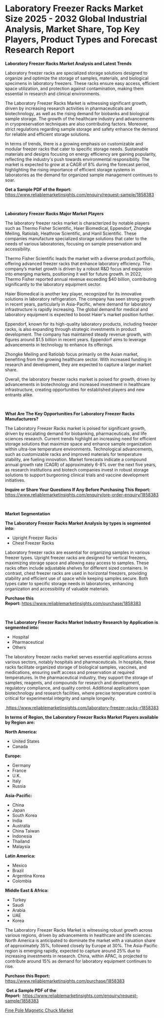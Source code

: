 <p><h1>Laboratory Freezer Racks Market Size 2025 - 2032 Global Industrial Analysis, Market Share, Top Key Players, Product Types and Forecast Research Report</h1></p><p><strong>Laboratory Freezer Racks Market Analysis and Latest Trends</strong></p>
<p><p>Laboratory freezer racks are specialized storage solutions designed to organize and optimize the storage of samples, materials, and biological specimens in laboratory freezers. These racks ensure easy access, efficient space utilization, and protection against contamination, making them essential in research and clinical environments. </p><p>The Laboratory Freezer Racks Market is witnessing significant growth, driven by increasing research activities in pharmaceuticals and biotechnology, as well as the rising demand for biobanks and biological sample storage. The growth of the healthcare industry and advancements in cryopreservation techniques are also contributing factors. Moreover, strict regulations regarding sample storage and safety enhance the demand for reliable and efficient storage solutions.</p><p>In terms of trends, there is a growing emphasis on customizable and modular freezer racks that cater to specific storage needs. Sustainable materials and designs focusing on energy efficiency are gaining popularity, reflecting the industry's push towards environmental responsibility. The market is expected to grow at a CAGR of 8% during the forecast period, highlighting the rising importance of efficient storage systems in laboratories as the demand for organized sample management continues to soar.</p></p>
<p><strong>Get a Sample PDF of the Report:&nbsp;</strong> <a href="https://www.reliablemarketinsights.com/enquiry/request-sample/1858383?utm_campaign=2642&utm_medium=2&utm_source=Github&utm_content=ia&utm_term=11042025&utm_id=laboratory-freezer-racks">https://www.reliablemarketinsights.com/enquiry/request-sample/1858383</a></p>
<p>&nbsp;</p>
<p><strong>Laboratory Freezer Racks Major Market Players</strong></p>
<p><p>The laboratory freezer racks market is characterized by notable players such as Thermo Fisher Scientific, Haier Biomedical, Eppendorf, Zhongke Meiling, Ratiolab, Heathrow Scientific, and Hanil Scientific. These companies manufacture specialized storage solutions that cater to the needs of various laboratories, focusing on sample preservation and accessibility.</p><p>Thermo Fisher Scientific leads the market with a diverse product portfolio, offering advanced freezer racks that enhance laboratory efficiency. The company’s market growth is driven by a robust R&D focus and expansion into emerging markets, positioning it well for future growth. In 2022, Thermo Fisher reported annual revenue exceeding $40 billion, contributing significantly to the laboratory equipment sector.</p><p>Haier Biomedical is another key player, recognized for its innovative solutions in laboratory refrigeration. The company has seen strong growth in recent years, particularly in Asia-Pacific, where demand for laboratory infrastructure is rapidly increasing. The global demand for medical and laboratory equipment is expected to boost Haier's market position further.</p><p>Eppendorf, known for its high-quality laboratory products, including freezer racks, is also expanding through strategic investments in product development. The company has maintained steady revenue growth, with figures around $1.5 billion in recent years. Eppendorf aims to leverage advancements in technology to enhance its offerings.</p><p>Zhongke Meiling and Ratiolab focus primarily on the Asian market, benefiting from the growing healthcare sector. With increased funding in research and development, they are expected to capture a larger market share.</p><p>Overall, the laboratory freezer racks market is poised for growth, driven by advancements in biotechnology and increased investment in healthcare infrastructure, creating opportunities for established players and new entrants alike.</p></p>
<p>&nbsp;</p>
<p><strong>What Are The Key Opportunities For Laboratory Freezer Racks Manufacturers?</strong></p>
<p><p>The Laboratory Freezer Racks market is poised for significant growth, driven by escalating demand for biobanking, pharmaceuticals, and life sciences research. Current trends highlight an increasing need for efficient storage solutions that maximize space and enhance sample organization within ultra-low temperature environments. Technological advancements, such as customizable racks and improved materials for temperature stability, are fueling innovation. Market forecasts indicate a compound annual growth rate (CAGR) of approximately 6-8% over the next five years, as research institutions and biotech companies invest in robust storage solutions to support burgeoning clinical trials and vaccine development initiatives.</p></p>
<p><strong>Inquire or Share Your Questions If Any Before Purchasing This Report:</strong> <a href="https://www.reliablemarketinsights.com/enquiry/pre-order-enquiry/1858383?utm_campaign=2642&utm_medium=2&utm_source=Github&utm_content=ia&utm_term=11042025&utm_id=laboratory-freezer-racks">https://www.reliablemarketinsights.com/enquiry/pre-order-enquiry/1858383</a></p>
<p>&nbsp;</p>
<p><strong>Market Segmentation</strong></p>
<p><strong>The Laboratory Freezer Racks Market Analysis by types is segmented into:</strong></p>
<p><ul><li>Upright Freezer Racks</li><li>Chest Freezer Racks</li></ul></p>
<p><p>Laboratory freezer racks are essential for organizing samples in various freezer types. Upright freezer racks are designed for vertical freezers, maximizing storage space and allowing easy access to samples. These racks often include adjustable shelves for different sized containers. In contrast, chest freezer racks are used in horizontal freezers, providing stability and efficient use of space while keeping samples secure. Both types cater to specific storage needs in laboratories, enhancing organization and accessibility of valuable materials.</p></p>
<p><strong>Purchase this Report:&nbsp;</strong><a href="https://www.reliablemarketinsights.com/purchase/1858383?utm_campaign=2642&utm_medium=2&utm_source=Github&utm_content=ia&utm_term=11042025&utm_id=laboratory-freezer-racks">https://www.reliablemarketinsights.com/purchase/1858383</a></p>
<p>&nbsp;</p>
<p><strong>The Laboratory Freezer Racks Market Industry Research by Application is segmented into:</strong></p>
<p><ul><li>Hospital</li><li>Pharmaceutical</li><li>Others</li></ul></p>
<p><p>The laboratory freezer racks market serves essential applications across various sectors, notably hospitals and pharmaceuticals. In hospitals, these racks facilitate organized storage of biological samples, vaccines, and medications, ensuring swift access and preservation at required temperatures. In the pharmaceutical industry, they support the storage of samples, reagents, and compounds for research and development, regulatory compliance, and quality control. Additional applications span biotechnology and research facilities, where precise temperature control is critical for experimental integrity and sample longevity.</p></p>
<p><a href="https://www.reliablemarketinsights.com/laboratory-freezer-racks-r1858383?utm_campaign=2642&utm_medium=2&utm_source=Github&utm_content=ia&utm_term=11042025&utm_id=laboratory-freezer-racks">&nbsp;https://www.reliablemarketinsights.com/laboratory-freezer-racks-r1858383</a></p>
<p><strong>In terms of Region, the Laboratory Freezer Racks Market Players available by Region are:</strong></p>
<p>
    <p> <strong> North America: </strong>
        <ul>
            <li>United States</li>
            <li>Canada</li>
        </ul>
        </p> 
    <p> <strong> Europe: </strong>
        <ul>
            <li>Germany</li>
            <li>France</li>
            <li>U.K.</li>
            <li>Italy</li>
            <li>Russia</li>
        </ul>
        </p> 
    <p> <strong> Asia-Pacific: </strong>
        <ul>
            <li>China</li>
            <li>Japan</li>
            <li>South Korea</li>
            <li>India</li>
            <li>Australia</li>
            <li>China Taiwan</li>
            <li>Indonesia</li>
            <li>Thailand</li>
            <li>Malaysia</li>
        </ul>
        </p> 
    <p> <strong> Latin America: </strong>
        <ul>
            <li>Mexico</li>
            <li>Brazil</li>
            <li>Argentina Korea</li>
            <li>Colombia</li>
        </ul>
        </p> 
    <p> <strong> Middle East & Africa: </strong>
        <ul>
            <li>Turkey</li>
            <li>Saudi</li>
            <li>Arabia</li>
            <li>UAE</li>
            <li>Korea</li>
        </ul>
    </p>
    </p>
<p><p>The Laboratory Freezer Racks Market is witnessing robust growth across various regions, driven by advancements in healthcare and life sciences. North America is anticipated to dominate the market with a valuation share of approximately 35%, followed closely by Europe at 30%. The Asia-Pacific region is emerging rapidly, expected to capture around 25% due to increasing investments in research. China, within APAC, is projected to contribute around 15% as demand for laboratory equipment continues to rise.</p></p>
<p><strong>Purchase this Report: </strong><a href="https://www.reliablemarketinsights.com/purchase/1858383?utm_campaign=2642&utm_medium=2&utm_source=Github&utm_content=ia&utm_term=11042025&utm_id=laboratory-freezer-racks">https://www.reliablemarketinsights.com/purchase/1858383</a></p>
<p>&nbsp;<strong>Get a Sample PDF of the Report:&nbsp;&nbsp;</strong><a href="https://www.reliablemarketinsights.com/enquiry/request-sample/1858383?utm_campaign=2642&utm_medium=2&utm_source=Github&utm_content=ia&utm_term=11042025&utm_id=laboratory-freezer-racks">https://www.reliablemarketinsights.com/enquiry/request-sample/1858383</a></p>
<p><strong></strong></p>
<p><p><a href="https://github.com/spineamosa0e/Market-Research-Report-List-1/blob/main/fine-pole-magnetic-chuck-market.md?utm_campaign=2642&utm_medium=2&utm_source=Github&utm_content=ia&utm_term=11042025&utm_id=laboratory-freezer-racks">Fine Pole Magnetic Chuck Market</a></p></p>